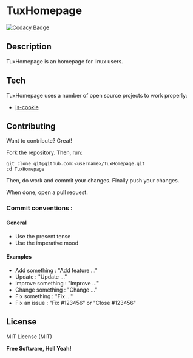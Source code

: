 # TuxHomepage

[![Codacy Badge](https://api.codacy.com/project/badge/Grade/fb05ec0154de42b084d9203c5c30ea5f)](https://www.codacy.com/app/hugo-posnic/TuxHomepage?utm_source=github.com&amp;utm_medium=referral&amp;utm_content=Huluti/TuxHomepage&amp;utm_campaign=Badge_Grade)

## Description

TuxHomepage is an homepage for linux users.

## Tech

TuxHomepage uses a number of open source projects to work properly:

- [js-cookie](https://github.com/js-cookie/js-cookie)

## Contributing

Want to contribute? Great!

Fork the repository. Then, run:

    git clone git@github.com:<username>/TuxHomepage.git
    cd TuxHomepage

Then, do work and commit your changes. Finally push your changes.

When done, open a pull request.

### Commit conventions :

#### General
  - Use the present tense
  - Use the imperative mood

#### Examples
  - Add something : "Add feature ..."
  - Update : "Update ..."
  - Improve something : "Improve ..."
  - Change something : "Change ..."
  - Fix something : "Fix ..."
  - Fix an issue : "Fix #123456" or "Close #123456"

License
----

MIT License (MIT)

**Free Software, Hell Yeah!**

